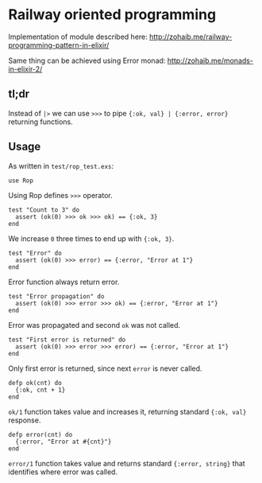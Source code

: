 Railway oriented programming
===

Implementation of module described here:
http://zohaib.me/railway-programming-pattern-in-elixir/

Same thing can be achieved using Error monad:
http://zohaib.me/monads-in-elixir-2/

## tl;dr

Instead of `|>` we can use `>>>` to pipe `{:ok, val} | {:error, error}` returning functions.

## Usage

As written in `test/rop_test.exs`:

    use Rop

Using Rop defines `>>>` operator.

    test "Count to 3" do
      assert (ok(0) >>> ok >>> ok) == {:ok, 3}
    end

We increase `0` three times to end up with `{:ok, 3}`.

    test "Error" do
      assert (ok(0) >>> error) == {:error, "Error at 1"}
    end

Error function always return error.

    test "Error propagation" do
      assert (ok(0) >>> error >>> ok) == {:error, "Error at 1"}
    end

Error was propagated and second `ok` was not called.

    test "First error is returned" do
      assert (ok(0) >>> error >>> error) == {:error, "Error at 1"}
    end

Only first error is returned, since next `error` is never called.

    defp ok(cnt) do
      {:ok, cnt + 1}
    end

`ok/1` function takes value and increases it, returning standard `{:ok, val}` response.

    defp error(cnt) do
      {:error, "Error at #{cnt}"}
    end

`error/1` function takes value and returns standard `{:error, string}` that identifies where error was called.


